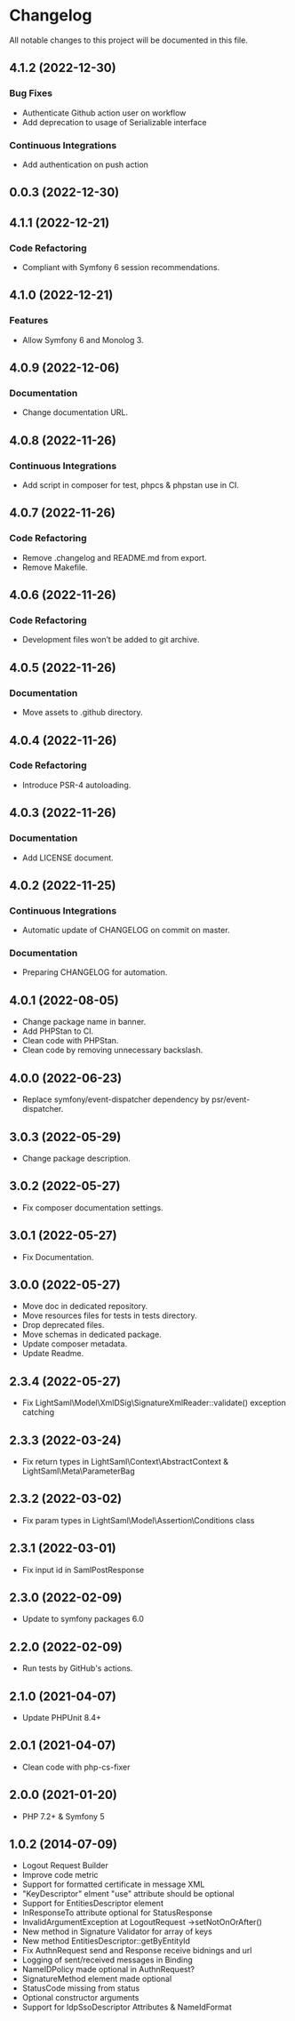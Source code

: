 <!--- BEGIN HEADER -->
# Changelog

All notable changes to this project will be documented in this file.
<!--- END HEADER -->

## 4.1.2 (2022-12-30)

### Bug Fixes

* Authenticate Github action user on workflow
* Add deprecation to usage of Serializable interface

### Continuous Integrations

* Add authentication on push action

## 0.0.3 (2022-12-30)

## 4.1.1 (2022-12-21)

### Code Refactoring

* Compliant with Symfony 6 session recommendations.

## 4.1.0 (2022-12-21)

### Features

* Allow Symfony 6 and Monolog 3.

## 4.0.9 (2022-12-06)

### Documentation

* Change documentation URL.

## 4.0.8 (2022-11-26)

### Continuous Integrations

* Add script in composer for test, phpcs & phpstan use in CI.

## 4.0.7 (2022-11-26)

### Code Refactoring

* Remove .changelog and README.md from export.
* Remove Makefile.

## 4.0.6 (2022-11-26)

### Code Refactoring

* Development files won’t be added to git archive.

## 4.0.5 (2022-11-26)

### Documentation

* Move assets to .github directory.

## 4.0.4 (2022-11-26)

### Code Refactoring

* Introduce PSR-4 autoloading.

## 4.0.3 (2022-11-26)

### Documentation

* Add LICENSE document.

## 4.0.2 (2022-11-25)

### Continuous Integrations

* Automatic update of CHANGELOG on commit on master.

### Documentation

* Preparing CHANGELOG for automation.

## 4.0.1 (2022-08-05)

+ Change package name in banner.
+ Add PHPStan to CI.
+ Clean code with PHPStan.
+ Clean code by removing unnecessary backslash.

## 4.0.0 (2022-06-23)

+ Replace symfony/event-dispatcher dependency by psr/event-dispatcher.

## 3.0.3 (2022-05-29)

+ Change package description.

## 3.0.2 (2022-05-27)

+ Fix composer documentation settings.

## 3.0.1 (2022-05-27)

+ Fix Documentation.

## 3.0.0 (2022-05-27)

+ Move doc in dedicated repository.
+ Move resources files for tests in tests directory.
+ Drop deprecated files.
+ Move schemas in dedicated package.
+ Update composer metadata.
+ Update Readme.

## 2.3.4 (2022-05-27)

+ Fix LightSaml\Model\XmlDSig\SignatureXmlReader::validate() exception catching

## 2.3.3 (2022-03-24)

+ Fix return types in LightSaml\Context\AbstractContext & LightSaml\Meta\ParameterBag

## 2.3.2 (2022-03-02)

+ Fix param types in LightSaml\Model\Assertion\Conditions class

## 2.3.1 (2022-03-01)

+ Fix input id in SamlPostResponse

## 2.3.0 (2022-02-09)

+ Update to symfony packages 6.0

## 2.2.0 (2022-02-09)

+ Run tests by GitHub's actions.

## 2.1.0 (2021-04-07)

+ Update PHPUnit 8.4+

## 2.0.1 (2021-04-07)

+ Clean code with php-cs-fixer

## 2.0.0 (2021-01-20)

+ PHP 7.2+ & Symfony 5

## 1.0.2 (2014-07-09)

+ Logout Request Builder
+ Improve code metric
+ Support for formatted certificate in message XML
+ "KeyDescriptor" elment "use" attribute should be optional
+ Support for EntitiesDescriptor element
+ InResponseTo attribute optional for StatusResponse
+ InvalidArgumentException at LogoutRequest ->setNotOnOrAfter()
+ New method in Signature Validator for array of keys
+ New method EntitiesDescriptor::getByEntityId
+ Fix AuthnRequest send and Response receive bidnings and url
+ Logging of sent/received messages in Binding
+ NameIDPolicy made optional in AuthnRequest?
+ SignatureMethod element made optional
+ StatusCode missing from status
+ Optional constructor arguments
+ Support for IdpSsoDescriptor Attributes & NameIdFormat
